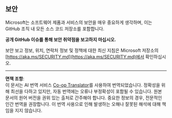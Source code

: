 <!--
CO_OP_TRANSLATOR_METADATA:
{
  "original_hash": "7229f7490ea61a04330b79651ac4d37e",
  "translation_date": "2025-09-09T16:39:52+00:00",
  "source_file": "SECURITY.md",
  "language_code": "ko"
}
-->
## 보안

Microsoft는 소프트웨어 제품과 서비스의 보안을 매우 중요하게 생각하며, 이는 GitHub 조직 내 모든 소스 코드 저장소를 포함합니다.

**공개 GitHub 이슈를 통해 보안 취약점을 보고하지 마십시오.**

보안 보고 정보, 위치, 연락처 정보 및 정책에 대한 최신 지침은 Microsoft 저장소의 [https://aka.ms/SECURITY.md](https://aka.ms/SECURITY.md)에서 확인하십시오.

---

**면책 조항**:  
이 문서는 AI 번역 서비스 [Co-op Translator](https://github.com/Azure/co-op-translator)를 사용하여 번역되었습니다. 정확성을 위해 최선을 다하고 있지만, 자동 번역에는 오류나 부정확성이 포함될 수 있습니다. 원본 문서의 원어 버전을 권위 있는 출처로 간주해야 합니다. 중요한 정보의 경우, 전문적인 인간 번역을 권장합니다. 이 번역 사용으로 인해 발생하는 오해나 잘못된 해석에 대해 책임을 지지 않습니다.